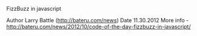 FizzBuzz in javascript

Author Larry Battle (http://bateru.com/news)
Date 11.30.2012
More info - http://bateru.com/news/2012/10/code-of-the-day-fizzbuzz-in-javascript/